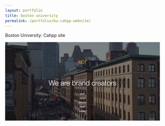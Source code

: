 ```yaml
---
layout: portfolio
title: boston university
permalink: /portfolio/bu-cahpp-website/
---
```


Boston University: Cahpp site


<img src="/img/full/full-kor-homepage.png">